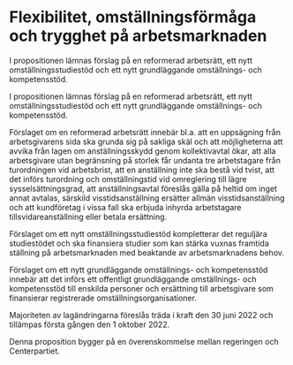 # Flexibilitet, omställningsförmåga och trygghet på arbetsmarknaden

I propositionen lämnas förslag på en reformerad arbetsrätt, ett nytt omställningsstudiestöd och ett nytt grundläggande omställnings- och kompetensstöd.

I propositionen lämnas förslag på en reformerad arbetsrätt, ett nytt omställningsstudiestöd och ett nytt grundläggande omställnings- och kompetensstöd.

Förslaget om en reformerad arbetsrätt innebär bl.a. att en uppsägning
från arbetsgivarens sida ska grunda sig på sakliga skäl och att möjligheterna att avvika från lagen om anställningsskydd genom kollektivavtal ökar, att alla arbetsgivare utan begränsning på storlek får undanta tre arbetstagare från turordningen vid arbetsbrist, att en anställning inte ska bestå vid tvist, att det införs turordning och omställningstid vid omreglering till lägre sysselsättningsgrad, att anställningsavtal föreslås gälla på heltid om inget annat avtalas, särskild visstidsanställning ersätter allmän visstidsanställning och att kundföretag i vissa fall ska erbjuda inhyrda arbetstagare tillsvidareanställning eller betala ersättning.

Förslaget om ett nytt omställningsstudiestöd kompletterar det reguljära studiestödet och ska finansiera studier som kan stärka vuxnas framtida ställning på arbetsmarknaden med beaktande av arbetsmarknadens behov.

Förslaget om ett nytt grundläggande omställnings- och kompetensstöd innebär att det införs ett offentligt grundläggande omställnings- och kompetensstöd till enskilda personer och ersättning till arbetsgivare som finansierar registrerade omställningsorganisationer.

Majoriteten av lagändringarna föreslås träda i kraft den 30 juni 2022 och tillämpas första gången den 1 oktober 2022.

Denna proposition bygger på en överenskommelse mellan regeringen och Centerpartiet.
